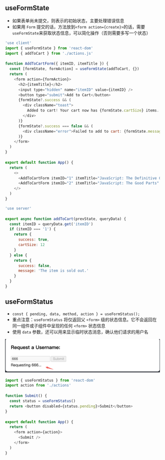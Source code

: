 ## useFormState

- 如果表单尚未提交，则表示的初始状态，主要处理错误信息
- 如果用 `Form` 提交的话，方法放到`<form action={create}>`的话，需要 `useFormState`来获取状态信息，可以简化操作（否则需要多写一个状态）

```js
'use client'
import { useFormState } from 'react-dom'
import { addToCart } from './actions.js'

function AddToCartForm({ itemID, itemTitle }) {
  const [formState, formAction] = useFormState(addToCart, {})
  return (
    <form action={formAction}>
      <h2>{itemTitle}</h2>
      <input type="hidden" name="itemID" value={itemID} />
      <button type="submit">Add to Cart</button>
      {formState?.success && (
        <div className="toast">
          Added to cart! Your cart now has {formState.cartSize} items.
        </div>
      )}
      {formState?.success === false && (
        <div className="error">Failed to add to cart: {formState.message}</div>
      )}
    </form>
  )
}

export default function App() {
  return (
    <>
      <AddToCartForm itemID="1" itemTitle="JavaScript: The Definitive Guide" />
      <AddToCartForm itemID="2" itemTitle="JavaScript: The Good Parts" />
    </>
  )
}
```

```js
'use server'

export async function addToCart(prevState, queryData) {
  const itemID = queryData.get('itemID')
  if (itemID === '1') {
    return {
      success: true,
      cartSize: 12
    }
  } else {
    return {
      success: false,
      message: 'The item is sold out.'
    }
  }
}
```

## useFormStatus

- `const { pending, data, method, action } = useFormStatus();`
- 重点注意：`useFormStatus` 将仅返回父 `<form>` 级的状态信息。它不会返回在同一组件或子组件中呈现的任何 `<form>` 状态信息
- 使用 `data` 参数，还可以用来显示临时状态消息，确认他们请求的用户名

![alt text](next-form-hook-1.png)

```js
import { useFormStatus } from 'react-dom'
import action from './actions'

function Submit() {
  const status = useFormStatus()
  return <button disabled={status.pending}>Submit</button>
}

export default function App() {
  return (
    <form action={action}>
      <Submit />
    </form>
  )
}
```

